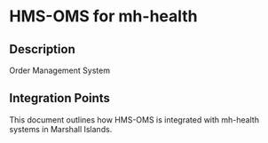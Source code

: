 # HMS-OMS for mh-health

## Description

Order Management System

## Integration Points

This document outlines how HMS-OMS is integrated with mh-health systems in Marshall Islands.
